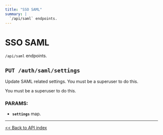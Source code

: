 ```yaml
---
title: "SSO SAML"
summary: |
  `/api/saml` endpoints.
---
```


# SSO SAML

`/api/saml` endpoints.

## `PUT /auth/saml/settings`

Update SAML related settings. You must be a superuser to do this.

You must be a superuser to do this.

### PARAMS:

-  **`settings`** map.

---

[<< Back to API index](../../api-documentation.md)